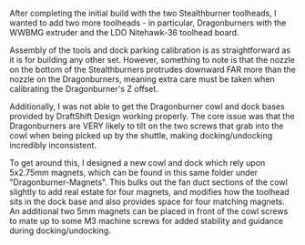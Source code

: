 After completing the initial build with the two Stealthburner toolheads, I wanted to add two more toolheads - in particular, Dragonburners with the WWBMG extruder and the LDO Nitehawk-36 toolhead board.

Assembly of the tools and dock parking calibration is as straightforward as it is for building any other set. However, something to note is that the nozzle on the bottom of the Stealthburners protrudes downward FAR more than the nozzle on the Dragonburners, meaning extra care must be taken when calibrating the Dragonburner's Z offset.

Additionally, I was not able to get the Dragonburner cowl and dock bases provided by DraftShift Design working properly. The core issue was that the Dragonburners are VERY likely to tilt on the two screws that grab into the cowl when being picked up by the shuttle, making docking/undocking incredibly inconsistent.

To get around this, I designed a new cowl and dock which rely upon 5x2.75mm magnets, which can be found in this same folder under "Dragonburner-Magnets". This bulks out the fan duct sections of the cowl slightly to add real estate for four magnets, and modifies how the toolhead sits in the dock base and also provides space for four matching magnets. An additional two 5mm magnets can be placed in front of the cowl screws to mate up to some M3 machine screws for added stability and guidance during docking/undocking.
